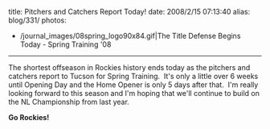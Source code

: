 title: Pitchers and Catchers Report Today!
date: 2008/2/15 07:13:40
alias: blog/331/
photos:
- /journal_images/08spring_logo90x84.gif|The Title Defense Begins Today - Spring Training '08
---
The shortest offseason in Rockies history ends today as the pitchers and catchers report to Tucson for Spring Training.  It's only a little over 6 weeks until Opening Day and the Home Opener is only 5 days after that.  I'm really looking forward to this season and I'm hoping that we'll continue to build on the NL Championship from last year.

**Go Rockies!**